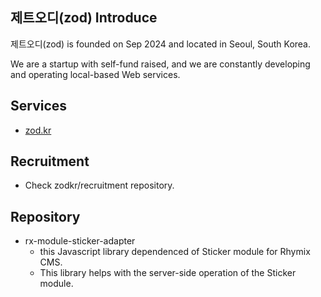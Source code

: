 ## 제트오디(zod) Introduce
제트오디(zod) is founded on Sep 2024 and located in Seoul, South Korea.

We are a startup with self-fund raised, and we are constantly developing and operating local-based Web services.

## Services
- [zod.kr](https://zod.kr/)

## Recruitment
- Check zodkr/recruitment repository.

## Repository
- rx-module-sticker-adapter
  - this Javascript library dependenced of Sticker module for Rhymix CMS.
  - This library helps with the server-side operation of the Sticker module.
